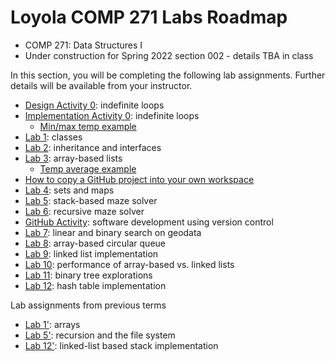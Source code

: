 # Loyola COMP 271 Labs Roadmap

- COMP 271: Data Structures I
- Under construction for Spring 2022 section 002 - details TBA in class

In this section, you will be completing the following lab assignments.
Further details will be available from your instructor.

- [Design Activity 0](https://github.com/LoyolaChicagoCode/cs2-lab0a-design): indefinite loops
- [Implementation Activity 0](https://github.com/LoyolaChicagoCode/cs2-lab0b-impl-java): indefinite loops
  - [Min/max temp example](https://github.com/loyolachicagocode/cs2-minmaxtemp-java)
- [Lab 1](https://github.com/LoyolaChicagoCode/cs2-lab1-classes-java): classes
- [Lab 2](https://github.com/LoyolaChicagoCode/cs2-lab2-inheritance-java): inheritance and interfaces
- [Lab 3](https://github.com/LoyolaChicagoCode/cs2-lab3-arraylists-java): array-based lists
  - [Temp average example](https://github.com/loyolachicagocode/cs2-tempaverage-java)
- [How to copy a GitHub project into your own workspace](https://gist.github.com/klaeufer/11cf4a13b5a1634d7c3991cc07ddc408)
- [Lab 4](https://github.com/LoyolaChicagoCode/cs2-lab4-wordcount-java): sets and maps
- [Lab 5](https://github.com/LoyolaChicagoCode/cs2-lab5-mazesolver-stack-java): stack-based maze solver
- [Lab 6](https://github.com/LoyolaChicagoCode/cs2-lab6-mazesolver-java): recursive maze solver
- [GitHub Activity](https://gist.github.com/klaeufer/869ed974791256297049dee2dd920414): software development using version control
- [Lab 7](https://github.com/LoyolaChicagoCode/cs2-lab7-linearsearch-java): linear and binary search on geodata
- [Lab 8](https://github.com/LoyolaChicagoCode/cs2-lab8-arrayqueue-java): array-based circular queue
- [Lab 9](https://github.com/LoyolaChicagoCode/cs2-lab9-linkedlists-java): linked list implementation
- [Lab 10](https://github.com/LoyolaChicagoCode/cs2-lab10-listperformance-java): performance of array-based vs. linked lists
- [Lab 11](https://github.com/LoyolaChicagoCode/cs2-lab11-bintrees-java): binary tree explorations
- [Lab 12](https://github.com/LoyolaChicagoCode/cs2-lab12-hashtable-java): hash table implementation

Lab assignments from previous terms

- [Lab 1'](https://gist.github.com/klaeufer/6087e9da6f4783e3bc05565ddf33b96c): arrays
- [Lab 5'](https://gist.github.com/klaeufer/841bdf5d49730b37e747f93eaf5f3a91): recursion and the file system
- [Lab 12'](https://github.com/LoyolaChicagoCode/cs2-lab12-linkedstack-java): linked-list based stack implementation
